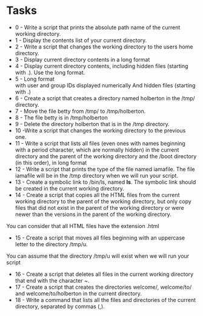 # Tasks
* 0 - Write a script that prints the absolute path name of the current working directory.
* 1 - Display the contents list of your current directory.
* 2 - Write a script that changes the working directory to the users home directory.
* 3 - Display current directory contents in a long format
* 4 - Display current directory contents, including hidden files (starting with .). Use the long format.
* 5 - Long format     
      with user and group IDs displayed numerically 
      And hidden files (starting with .)
* 6 - Create a script that creates a directory named holberton in the /tmp/ directory.
* 7 - Move the file betty from /tmp/ to /tmp/holberton.
* 8 - The file betty is in /tmp/holberton
* 9 - Delete the directory holberton that is in the /tmp directory.
* 10 -Write a script that changes the working directory to the previous one.
* 11  - Write a script that lists all files (even ones with names beginning with a period character, which are normally hidden) in the current directory and the parent of the working directory and the /boot directory (in this order), in long format
* 12 - Write a script that prints the type of the file named iamafile. The file iamafile will be in the /tmp directory when we will run your script.
* 13 - Create a symbolic link to /bin/ls, named __ls__. The symbolic link should be created in the current working directory.
* 14 - Create a script that copies all the HTML files from the current working directory to the parent of the working directory, but only copy files that did not exist in the parent of the working directory or were newer than the versions in the parent of the working directory.

You can consider that all HTML files have the extension .html
* 15 - Create a script that moves all files beginning with an uppercase letter to the directory /tmp/u.

You can assume that the directory /tmp/u will exist when we will run your script
* 16 - Create a script that deletes all files in the current working directory that end with the character ~.
* 17 - Create a script that creates the directories welcome/, welcome/to/ and welcome/to/holberton in the current directory.
* 18 - Write a command that lists all the files and directories of the current directory, separated by commas (,).
